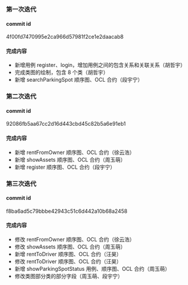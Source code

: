 ### 第一次迭代

#### commit id

4f00fd7470995e2ca966d57981f2ce1e2daacab8

#### 完成内容

- 新增用例 register、login，增加用例之间的包含关系和关联关系（胡哲宇）
- 完成类图的绘制，包含 8 个类（胡哲宇）
- 新增 searchParkingSpot 顺序图、OCL 合约（段宇宁）

### 第二次迭代

#### commit id

92086fb5aa67cc2d16d443cbd45c82b5a6e91eb1

#### 完成内容

- 新增 rentFromOwner 顺序图、OCL 合约（徐云浩）
- 新增 showAssets 顺序图、OCL 合约（周玉萌）
- 新增 register 顺序图、OCL 合约（段宇宁）

### 第三次迭代

#### commit id

f8ba6ad5c79bbbe42943c51c6d442a10b68a2458

#### 完成内容

- 修改 rentFromOwner 顺序图、OCL 合约（徐云浩）
- 修改 showAssets 顺序图、OCL 合约（周玉萌）
- 新增 rentToDriver 顺序图、OCL 合约（汪昊）
- 修改 rentToDriver 顺序图、OCL 合约（汪昊）
- 新增 showParkingSpotStatus 用例、顺序图、OCL 合约（周玉萌）
- 修改类图部分类的部分字段（周玉萌、段宇宁）

